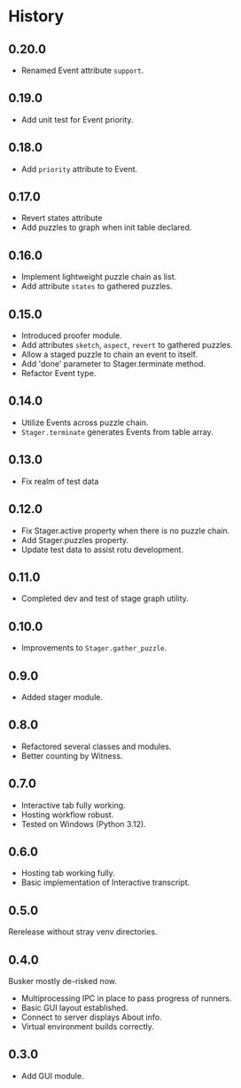 History
=======

0.20.0
------

* Renamed Event attribute `support`.

0.19.0
------

* Add unit test for Event priority.

0.18.0
------

* Add `priority` attribute to Event.

0.17.0
------

* Revert states attribute
* Add puzzles to graph when init table declared.

0.16.0
------

* Implement lightweight puzzle chain as list.
* Add attribute `states` to gathered puzzles.

0.15.0
------

* Introduced proofer module.
* Add attributes `sketch`, `aspect`, `revert` to gathered puzzles.
* Allow a staged puzzle to chain an event to itself.
* Add 'done' parameter to Stager.terminate method.
* Refactor Event type.

0.14.0
------

* Utilize Events across puzzle chain.
* `Stager.terminate` generates Events from table array.

0.13.0
------

* Fix realm of test data

0.12.0
------

* Fix Stager.active property when there is no puzzle chain.
* Add Stager.puzzles property.
* Update test data to assist rotu development.

0.11.0
------

* Completed dev and test of stage graph utility.

0.10.0
------

* Improvements to `Stager.gather_puzzle`.

0.9.0
-----

* Added stager module.

0.8.0
-----

* Refactored several classes and modules.
* Better counting by Witness.

0.7.0
-----

* Interactive tab fully working.
* Hosting workflow robust.
* Tested on Windows (Python 3.12).

0.6.0
-----

+ Hosting tab working fully.
+ Basic implementation of Interactive transcript.

0.5.0
-----

Rerelease without stray venv directories.

0.4.0
-----

Busker mostly de-risked now.

+ Multiprocessing IPC in place to pass progress of runners.
+ Basic GUI layout established.
+ Connect to server displays About info.
+ Virtual environment builds correctly.

0.3.0
-----

+ Add GUI module.
